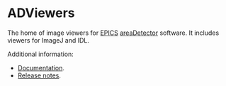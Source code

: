 ADViewers
======
The home of image viewers for 
[EPICS](http://www.aps.anl.gov/epics/) 
[areaDetector](https://cars.uchicago.edu/software/epics/areaDetector.html) 
software.  It includes viewers for ImageJ and IDL.

Additional information:
* [Documentation](https://cars.uchicago.edu/software/epics/areaDetectorViewers.html).
* [Release notes](RELEASE.md).
